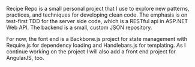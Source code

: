 Recipe Repo is a small personal project that I use to explore new patterns, practices, and techniques for developing clean code. The emphasis is on test-first TDD for the server side code, which is a RESTful api in ASP.NET Web API.  The backend is a small, custom JSON repository.

For now, the font end is a Backbone.js project for state management with Require.js for dependency loading and Handlebars.js for templating.  As I continue working on the project I will also add a front end project for AngularJS, too.
